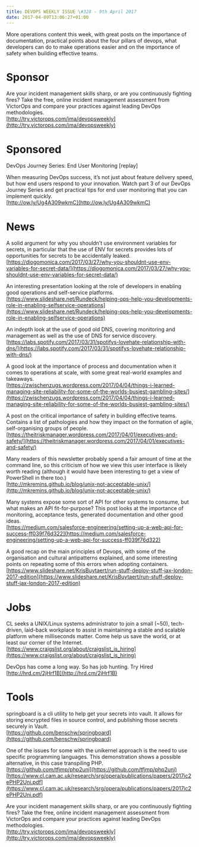 ```yaml
---
title: DEVOPS WEEKLY ISSUE \#328 - 9th April 2017 
date: 2017-04-09T13:06:27+01:00
---
```


More operations content this week, with great posts on the importance of documentation, practical points about the four pillars of devops, what developers can do to make operations easier and on the importance of safety when building effective teams.


Sponsor
======

Are your incident management skills sharp, or are you continuously fighting fires? Take the free, online incident management assessment from VictorOps and compare your practices against leading DevOps methodologies.
<br>[http://try.victorops.com/ima/devopsweekly](http://try.victorops.com/ima/devopsweekly)


Sponsored
========

DevOps Journey Series: End User Monitoring [replay]

When measuring DevOps success, it’s not just about feature delivery speed, but how end users respond to your innovation. Watch part 3 of our DevOps Journey Series and get practical tips for end user monitoring that you can implement quickly.
<br>[http://ow.ly/Ug4A309wkmC](http://ow.ly/Ug4A309wkmC)


News
====

A solid argument for why you shouldn’t use environment variables for secrets, in particular that the use of ENV for secrets provides lots of opportunities for secrets to be accidentally leaked.
<br>[https://diogomonica.com/2017/03/27/why-you-shouldnt-use-env-variables-for-secret-data/](https://diogomonica.com/2017/03/27/why-you-shouldnt-use-env-variables-for-secret-data/)


An interesting presentation looking at the role of developers in enabling good operations and self-service platforms.
<br>[https://www.slideshare.net/Rundeck/helping-ops-help-you-developments-role-in-enabling-selfservice-operations](https://www.slideshare.net/Rundeck/helping-ops-help-you-developments-role-in-enabling-selfservice-operations)


An indepth look at the use of good old DNS, covering monitoring and management as well as the use of DNS for service discovery.
<br>[https://labs.spotify.com/2017/03/31/spotifys-lovehate-relationship-with-dns/](https://labs.spotify.com/2017/03/31/spotifys-lovehate-relationship-with-dns/)


A good look at the importance of process and documentation when it comes to operations at scale, with some great real-world examples and takeaways.
<br>[https://zwischenzugs.wordpress.com/2017/04/04/things-i-learned-managing-site-reliability-for-some-of-the-worlds-busiest-gambling-sites/](https://zwischenzugs.wordpress.com/2017/04/04/things-i-learned-managing-site-reliability-for-some-of-the-worlds-busiest-gambling-sites/)


A post on the critical importance of safety in building effective teams. Contains a list of pathologies and how they impact on the formation of agile, self-organising groups of people.
<br>[https://theitriskmanager.wordpress.com/2017/04/01/executives-and-safety/](https://theitriskmanager.wordpress.com/2017/04/01/executives-and-safety/)


Many readers of this newsletter probably spend a fair amount of time at the command line, so this criticism of how we view this user interface is likely worth reading (although it would have been interesting to get a view of PowerShell in there too.)
<br>[http://mkremins.github.io/blog/unix-not-acceptable-unix/](http://mkremins.github.io/blog/unix-not-acceptable-unix/)


Many systems expose some sort of API for other systems to consume, but what makes an API fit-for-purpose? This post looks at the importance of monitoring, acceptance tests, generated documentation and other good ideas.
<br>[https://medium.com/salesforce-engineering/setting-up-a-web-api-for-success-ff039f76d322](https://medium.com/salesforce-engineering/setting-up-a-web-api-for-success-ff039f76d322)


A good recap on the main principles of Devops, with some of the organisation and cultural antipatterns explained, and some interesting points on repeating some of this errors when adopting containers.
<br>[https://www.slideshare.net/KrisBuytaert/run-stuff-deploy-stuff-jax-london-2017-edition](https://www.slideshare.net/KrisBuytaert/run-stuff-deploy-stuff-jax-london-2017-edition)


Jobs
====

CL seeks a UNIX/Linux systems administrator to join a small (~50), tech-driven, laid-back workplace to assist in maintaining a stable and scalable platform where milliseconds matter.  Come help us save the world, or at least our corner of the Internet.
<br>[https://www.craigslist.org/about/craigslist_is_hiring](https://www.craigslist.org/about/craigslist_is_hiring)


DevOps has come a long way. So has job hunting. Try Hired
<br>[http://hrd.cm/2jHrf1B](http://hrd.cm/2jHrf1B)


Tools
=====

springboard is a cli utility to help get your secrets into vault. It allows for storing encrypted files in source control, and publishing those secrets securely in Vault.
<br>[https://github.com/benschw/springboard](https://github.com/benschw/springboard)


One of the issues for some with the unikernel approach is the need to use specific programming languages. This demonstration shows a possible alternative, in this case transpiling PHP.
<br>[https://github.com/tfjmp/php2uni](https://github.com/tfjmp/php2uni)
<br>[https://www.cl.cam.ac.uk/research/srg/opera/publications/papers/2017ic2ePHP2Uni.pdf](https://www.cl.cam.ac.uk/research/srg/opera/publications/papers/2017ic2ePHP2Uni.pdf)



Are your incident management skills sharp, or are you continuously fighting fires? Take the free, online incident management assessment from VictorOps and compare your practices against leading DevOps methodologies.
<br>[http://try.victorops.com/ima/devopsweekly](http://try.victorops.com/ima/devopsweekly)





